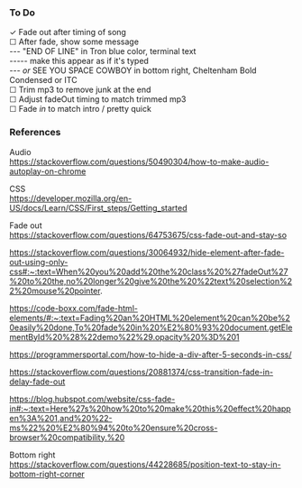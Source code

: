 ### To Do

✓ Fade out after timing of song  
☐  After fade, show some message  
--- "END OF LINE" in Tron blue color, terminal text  
----- make this appear as if it's typed  
--- *or* SEE YOU SPACE COWBOY in bottom right, Cheltenham Bold Condensed or ITC    
☐ Trim mp3 to remove junk at the end  
☐ Adjust fadeOut timing to match trimmed mp3  
☐ Fade *in* to match intro / pretty quick  

### References

Audio  
https://stackoverflow.com/questions/50490304/how-to-make-audio-autoplay-on-chrome

CSS  
https://developer.mozilla.org/en-US/docs/Learn/CSS/First_steps/Getting_started

Fade out  
https://stackoverflow.com/questions/64753675/css-fade-out-and-stay-so

https://stackoverflow.com/questions/30064932/hide-element-after-fade-out-using-only-css#:~:text=When%20you%20add%20the%20class%20%27fadeOut%27%20to%20the,no%20longer%20give%20the%20%22text%20selection%22%20mouse%20pointer.

https://code-boxx.com/fade-html-elements/#:~:text=Fading%20an%20HTML%20element%20can%20be%20easily%20done,To%20fade%20in%20%E2%80%93%20document.getElementById%20%28%22demo%22%29.opacity%20%3D%201

https://programmersportal.com/how-to-hide-a-div-after-5-seconds-in-css/

https://stackoverflow.com/questions/20881374/css-transition-fade-in-delay-fade-out

https://blog.hubspot.com/website/css-fade-in#:~:text=Here%27s%20how%20to%20make%20this%20effect%20happen%3A%201,and%20%22-ms%22%20%E2%80%94%20to%20ensure%20cross-browser%20compatibility.%20

Bottom right  
https://stackoverflow.com/questions/44228685/position-text-to-stay-in-bottom-right-corner
